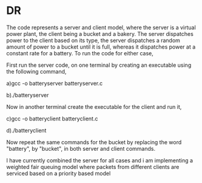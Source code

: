 # DR

The code represents a server and client model, where the server is a virtual power plant, the client being a bucket and a bakery. The server dispatches power to the client based on its type, the server dispatches a random amount of power to a bucket until it is full, whereas it dispatches power at a constant rate for a battery. To run the code for either case,

First run the server code, on one terminal by creating an executable using the following command,

a)gcc -o batteryserver batteryserver.c 

b)./batteryserver

Now in another terminal create the executable for the client and run it,

c)gcc -o batteryclient batteryclient.c 

d)./batteryclient

Now repeat the same commands for the bucket by replacing the word "battery", by "bucket", in both server and client commands.

I have currently combined the server for all cases and i am implementing a weighted fair queuing model where packets from different clients are serviced based on a priority based model
